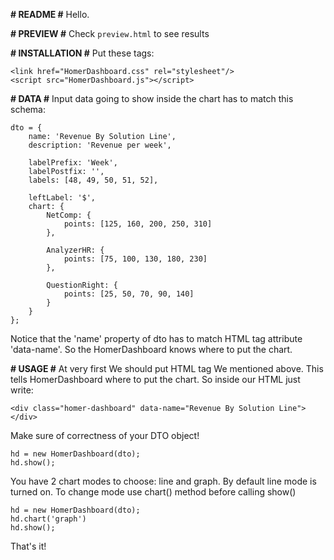 **# README #**
Hello.

**# PREVIEW #**
Check `preview.html` to see results

**# INSTALLATION #**
Put these tags:

    <link href="HomerDashboard.css" rel="stylesheet"/>
    <script src="HomerDashboard.js"></script>

**# DATA #**
Input data going to show inside the chart has to match this schema:

    dto = {
		name: 'Revenue By Solution Line',
		description: 'Revenue per week',
		
		labelPrefix: 'Week',
		labelPostfix: '',
		labels: [48, 49, 50, 51, 52],
		
		leftLabel: '$',
		chart: {
			NetComp: {
				points: [125, 160, 200, 250, 310]
			},
			
			AnalyzerHR: {
				points: [75, 100, 130, 180, 230]
			},
			
			QuestionRight: {
				points: [25, 50, 70, 90, 140]
			}
		}
	};

Notice that the 'name' property of dto has to match HTML tag attribute 'data-name'.
So the HomerDashboard knows where to put the chart.

**# USAGE #**
At very first We should put HTML tag We mentioned above. This tells HomerDashboard where to put the chart.
So inside our HTML just write:

    <div class="homer-dashboard" data-name="Revenue By Solution Line"></div>

Make sure of correctness of your DTO object!

	hd = new HomerDashboard(dto);
	hd.show();
	
You have 2 chart modes to choose: line and graph. By default line mode is turned on.
To change mode use chart() method before calling show()

	hd = new HomerDashboard(dto);
	hd.chart('graph')
	hd.show();

That's it!